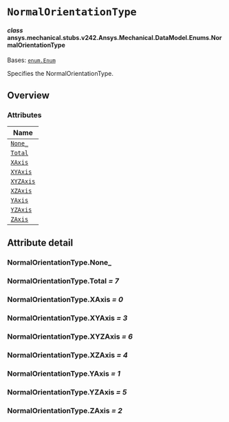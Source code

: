 # `NormalOrientationType`



#### *class* ansys.mechanical.stubs.v242.Ansys.Mechanical.DataModel.Enums.NormalOrientationType

Bases: [`enum.Enum`](https://docs.python.org/3/library/enum.html#enum.Enum)

Specifies the NormalOrientationType.

<!-- !! processed by numpydoc !! -->

<a id="overview"></a>

## Overview

### Attributes

| Name |
| --------------------------------------------- |
| [`None_`](#NormalOrientationType.None_) |
| [`Total`](#NormalOrientationType.Total) |
| [`XAxis`](#NormalOrientationType.XAxis) |
| [`XYAxis`](#NormalOrientationType.XYAxis) |
| [`XYZAxis`](#NormalOrientationType.XYZAxis) |
| [`XZAxis`](#NormalOrientationType.XZAxis) |
| [`YAxis`](#NormalOrientationType.YAxis) |
| [`YZAxis`](#NormalOrientationType.YZAxis) |
| [`ZAxis`](#NormalOrientationType.ZAxis) |

<a id="attribute-detail"></a>

## Attribute detail

<a id="NormalOrientationType.None_"></a>

### NormalOrientationType.None_

<a id="NormalOrientationType.Total"></a>

### NormalOrientationType.Total *= 7*

<a id="NormalOrientationType.XAxis"></a>

### NormalOrientationType.XAxis *= 0*

<a id="NormalOrientationType.XYAxis"></a>

### NormalOrientationType.XYAxis *= 3*

<a id="NormalOrientationType.XYZAxis"></a>

### NormalOrientationType.XYZAxis *= 6*

<a id="NormalOrientationType.XZAxis"></a>

### NormalOrientationType.XZAxis *= 4*

<a id="NormalOrientationType.YAxis"></a>

### NormalOrientationType.YAxis *= 1*

<a id="NormalOrientationType.YZAxis"></a>

### NormalOrientationType.YZAxis *= 5*

<a id="NormalOrientationType.ZAxis"></a>

### NormalOrientationType.ZAxis *= 2*


